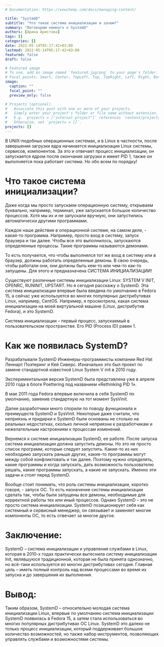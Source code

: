 ```yaml
---
# Documentation: https://wowchemy.com/docs/managing-content/

title: "SystemD"
subtitle: "Что такое система инициализации и зачем?"
summary: "Поговорим немного о SystemD"
authors: [Арина Аристова]
tags: []
categories: []
date: 2022-05-14T05:17:42+03:00
lastmod: 2022-05-14T05:17:42+03:00
featured: false
draft: false

# Featured image
# To use, add an image named `featured.jpg/png` to your page's folder.
# Focal points: Smart, Center, TopLeft, Top, TopRight, Left, Right, BottomLeft, Bottom, BottomRight.
image:
  caption: ""
  focal_point: ""
  preview_only: false

# Projects (optional).
#   Associate this post with one or more of your projects.
#   Simply enter your project's folder or file name without extension.
#   E.g. `projects = ["internal-project"]` references `content/project/deep-learning/index.md`.
#   Otherwise, set `projects = []`.
projects: []
---
```


В UNIX-подобных операционных системах, и в Linux в частности, после завершения загрузки ядра начинается инициализация Linux системы, сервисов, компонентов. За это и отвечает процесс инициализации, он запускается ядром после окончания загрузки и имеет PID 1, также он выполняется пока работает система. Но обо всем по порядку! 

# Что такое система инициализации? 

Даже когда мы просто запускаем операционную систему, открываем буквально, например, терминал, уже запускается большое количество процессов. Хотя мы их и не запускали вручную, они запустились автоматически другими программами. 

Каждое наше действие в операционной системе, на самом деле, - какая-то программа. Например, просто вход в систему, запуск браузера и так далее. Чтобы все это выполнилось, запускаются определенные процессы. Такие программы называются демонами. 

То есть получается, что чтобы выполнялся тот же вход в систему или в браузер, должны работать определенные демоны. В свою очередь, чтобы работали они, они должны быть кем-то или чем-то как-то запущены. Для этого и предназначена СИСТЕМА ИНИЦИАЛИЗАЦИИ!

Существуют различные системы инициализации Linux: SYSTEM V INIT, OPENRC, RUNINIT, UPSTART. Но я сегодня расскажу о SystemD. Эта система инициализации впервые была введена по умолчанию в Fedora 15, а сейчас уже используется во многих популярных дистрибутивах Linux, например, CentOS. Например, я просмотрела, какая система инициализации на моей виртуальной машине (Linux, дистрибутив Fedora), и это SystemD.

Система инициализации – первый процесс, запускаемый в пользовательском пространстве. Его PID (Process ID) равен 1. 

# Как же появилась SystemD?

Разрабатывали SystemD Инженеры-программисты компании Red Hat Леннарт Поэтеринг и Кей Сиверс. Изначально это был проект по замене стандартной известной Linux System V init в 2010 году.

Экспериментальная версия SystemD была представлена уже в апреле 2010 года в блоге Poettering под названием «Rethinking PID 1». 

В мае 2011 года Fedora впервые включила в себя SystemD по умолчанию, заменив стандартную на тот момент SysVinit. 

Далее разработчики много спорили по поводу функционала и преимуществ SystemD и SysVinit. Некоторые даже считали, что неприязнь и придирки к SystemD были основаны не столько на реальных недостатках, сколько личной неприязни к разработчикам и нежелательным настроениям к процессам изменений.

Вернемся к системе инициализации SystemD, ее работе. После запуска система инициализации должна запустить демоны. Но это не просто список программ, которые следует запустить. Какие-то из них необходимо запускать раньше других, какие-то программы могут между собой конфликтовать и так далее. Поэтому нужно определять, какие программы и когда запускать, дать возможность пользователю решать, какие программы запускать, а какие не запускать.  Именно эти задачи и стоят перед SystemD. 

Вообще стоит понимать, что роль системы инициализации, коротко говоря, - запуск ОС. То есть назначение системы инициализации сделать так, чтобы были запущены все демоны, необходимые для корректной работы тех или иный процессов. Однако SystemD – это не просто система инициализации. SystemD позиционирует себя как системный и сервисный менеджер, он связывает и заменяет многие компоненты ОС, то есть отвечает за многое другое. 

# Заключение:

SystemD – система инициализации и управления службами в Linux, которая в 2010-х годах практически вытеснила систему инициализации Init, являвшуюся традиционной, которая не была принята однозначно, но всё-таки используется во многих дистрибутивах сегодня.  Главная цель – иметь полный контроль над всеми процессами во время их запуска и до завершения их выполнения. 

# Вывод: 

Таким образом, SystemD – относительно молодая система инициализации Linux, впервые по умолчанию система инициализации SystemD появилась в Fedora 15, а затем стала использоваться во многих популярных дистрибутивах ОС Linux. SystemD это далеко не только процесс инициализации, который поддерживает большое количество возможностей, но также набор инструментов, позволяющих управлять службами и возможностями системы. 

